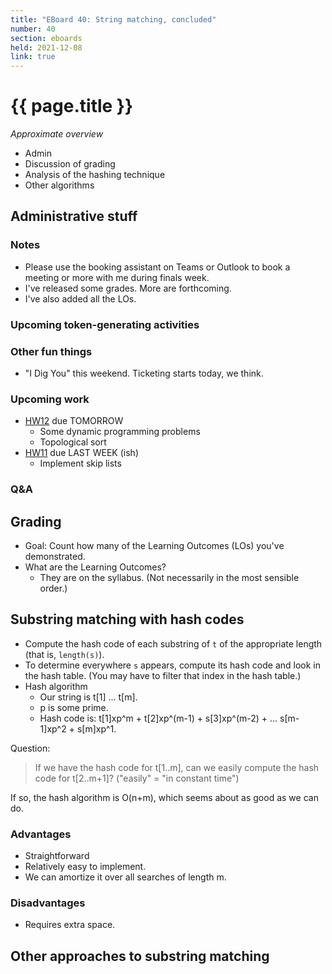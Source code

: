 ```yaml
---
title: "EBoard 40: String matching, concluded" 
number: 40
section: eboards
held: 2021-12-08
link: true
---
```

# {{ page.title }}

_Approximate overview_

* Admin
* Discussion of grading
* Analysis of the hashing technique
* Other algorithms

Administrative stuff
--------------------

### Notes

* Please use the booking assistant on Teams or Outlook to book a
  meeting or more with me during finals week.
* I've released some grades.  More are forthcoming.
* I've also added all the LOs.

### Upcoming token-generating activities

### Other fun things

* "I Dig You" this weekend.  Ticketing starts today, we think.

### Upcoming work

* [HW12](../assignments/assignment12) due TOMORROW
    * Some dynamic programming problems
    * Topological sort
* [HW11](../assignments/assignment11) due LAST WEEK (ish)
    * Implement skip lists

### Q&A

Grading
-------

* Goal: Count how many of the Learning Outcomes (LOs) you've demonstrated.
* What are the Learning Outcomes?
    * They are on the syllabus.  (Not necessarily in the most sensible order.)

Substring matching with hash codes
----------------------------------

* Compute the hash code of each substring of `t` of the appropriate length
  (that is, `length(s)`).
* To determine everywhere `s` appears, compute its hash code and look in
  the hash table.  (You may have to filter that index in the hash table.)
* Hash algorithm
    * Our string is t[1] ... t[m].  
    * p is some prime.  
    * Hash code is: 
      t[1]xp^m + t[2]xp^(m-1) + s[3]xp^(m-2) + ... s[m-1]xp^2 + s[m]xp^1.

Question:

> If we have the hash code for t[1..m], can we easily compute the hash
  code for t[2..m+1]?  ("easily" = "in constant time")

If so, the hash algorithm is O(n+m), which seems about as good as we
can do.  

### Advantages

* Straightforward
* Relatively easy to implement.
* We can amortize it over all searches of length m.

### Disadvantages

* Requires extra space.

Other approaches to substring matching
--------------------------------------
